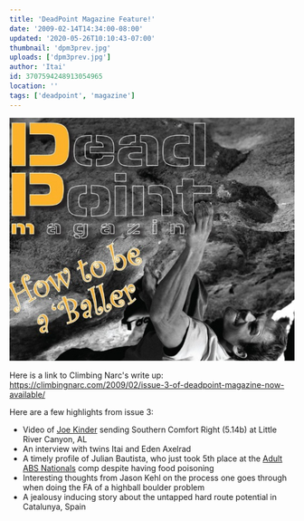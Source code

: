 ```yaml
---
title: 'DeadPoint Magazine Feature!'
date: '2009-02-14T14:34:00-08:00'
updated: '2020-05-26T10:10:43-07:00'
thumbnail: 'dpm3prev.jpg'
uploads: ['dpm3prev.jpg']
author: 'Itai'
id: 3707594248913054965
location: ''
tags: ['deadpoint', 'magazine']
---
```


![The Cover](uploads/dpm3prev.jpg)

Here is a link to Climbing Narc's write up: <https://climbingnarc.com/2009/02/issue-3-of-deadpoint-magazine-now-available/>

Here are a few highlights from issue 3:

- Video of [Joe Kinder](http://joekindkid.com/) sending Southern Comfort Right (5.14b) at Little River Canyon, AL
- An interview with twins Itai and Eden Axelrad
- A timely profile of Julian Bautista, who just took 5th place at the [Adult ABS Nationals](https://climbingnarc.com/2009/02/abs-10-national-bouldering-championships-results) comp despite having food poisoning
- Interesting thoughts from Jason Kehl on the process one goes through when doing the FA of a highball boulder problem
- A jealousy inducing story about the untapped hard route potential in Catalunya, Spain

